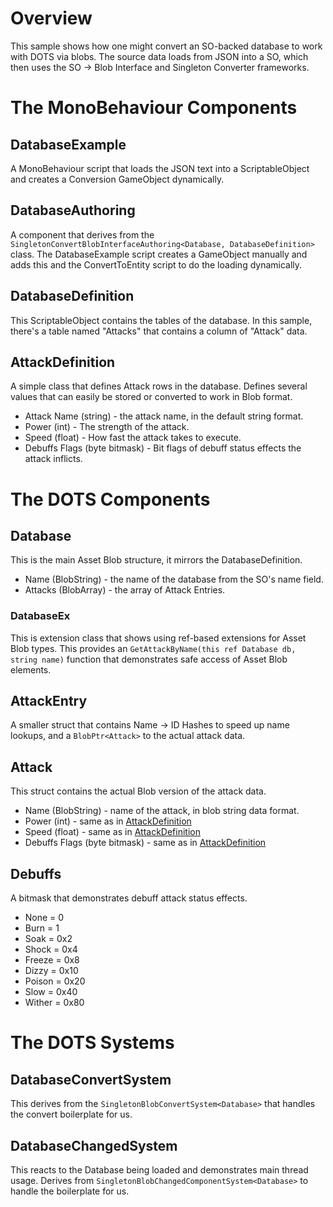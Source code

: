 # Overview

This sample shows how one might convert an SO-backed database to work with DOTS via blobs.
The source data loads from JSON into a SO, which then uses the SO -> Blob Interface and Singleton Converter frameworks.

# The MonoBehaviour Components

## DatabaseExample
 
A MonoBehaviour script that loads the JSON text into a ScriptableObject and creates a Conversion GameObject dynamically.

## DatabaseAuthoring

A component that derives from the ```SingletonConvertBlobInterfaceAuthoring<Database, DatabaseDefinition>``` class.
The DatabaseExample script creates a GameObject manually and adds this and the ConvertToEntity script to do the loading dynamically.

## DatabaseDefinition 

This ScriptableObject contains the tables of the database. 
In this sample, there's a table named "Attacks" that contains a column of "Attack" data.

## AttackDefinition

A simple class that defines Attack rows in the database.
Defines several values that can easily be stored or converted to work in Blob format.
- Attack Name (string) - the attack name, in the default string format.
- Power (int) - The strength of the attack.
- Speed (float) - How fast the attack takes to execute.
- Debuffs Flags (byte bitmask) - Bit flags of debuff status effects the attack inflicts.

# The DOTS Components

## Database

This is the main Asset Blob structure, it mirrors the DatabaseDefinition.
- Name (BlobString) - the name of the database from the SO's name field.
- Attacks (BlobArray<AttackArray>) - the array of Attack Entries. 

### DatabaseEx

This is extension class that shows using ref-based extensions for Asset Blob types.
This provides an ```GetAttackByName(this ref Database db, string name)``` function that demonstrates safe access of Asset Blob elements. 

## AttackEntry

A smaller struct that contains Name -> ID Hashes to speed up name lookups, and a ```BlobPtr<Attack>``` to the actual attack data. 

## Attack

This struct contains the actual Blob version of the attack data.
- Name (BlobString) - name of the attack, in blob string data format.
- Power (int) - same as in [AttackDefinition](#attackdefinition)
- Speed (float) - same as in [AttackDefinition](#attackdefinition)
- Debuffs Flags (byte bitmask) - same as in [AttackDefinition](#attackdefinition)

## Debuffs

A bitmask that demonstrates debuff attack status effects.
- None = 0
- Burn = 1
- Soak = 0x2
- Shock = 0x4
- Freeze = 0x8
- Dizzy = 0x10
- Poison = 0x20
- Slow = 0x40
- Wither = 0x80

# The DOTS Systems

## DatabaseConvertSystem

This derives from the ```SingletonBlobConvertSystem<Database>``` that handles the convert boilerplate for us.

## DatabaseChangedSystem

This reacts to the Database being loaded and demonstrates main thread usage.
Derives from ```SingletonBlobChangedComponentSystem<Database>``` to handle the boilerplate for us.
